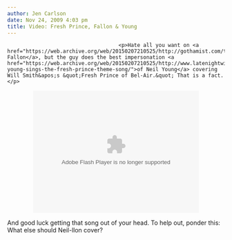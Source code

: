 ```yaml
---
author: Jen Carlson
date: Nov 24, 2009 4:03 pm
title: Video: Fresh Prince, Fallon & Young
---
```


	
										<p>Hate all you want on <a href="https://web.archive.org/web/20150207210525/http://gothamist.com/tags/jimmyfallon">Jimmy Fallon</a>, but the guy does the best impersonation <a href="https://web.archive.org/web/20150207210525/http://www.latenightwithjimmyfallon.com/blogs/2009/11/neil-young-sings-the-fresh-prince-theme-song/">of Neil Young</a> covering Will Smith&apos;s &quot;Fresh Prince of Bel-Air.&quot; That is a fact.</p>

<center><object type="application/x-shockwave-flash" data="https://web.archive.org/web/20150207210525im_/http://widgets.nbc.com/o/4727a250e66f9723/4b0c384a5b700d68/4b0c1ef2e304815b/4945d7f2/-cpid/c36a80c5cb0d1fe" id="W4727a250e66f97234b0c384a5b700d68" width="384" height="283"><param name="movie" value="http://widgets.nbc.com/o/4727a250e66f9723/4b0c384a5b700d68/4b0c1ef2e304815b/4945d7f2/-cpid/c36a80c5cb0d1fe"><param name="wmode" value="transparent"><param name="allowNetworking" value="all"><param name="allowScriptAccess" value="always"><param name="allowFullScreen" value="true"></object></center>

<p>And good luck getting that song out of your head. To help out, ponder this: What else should Neil-llon cover?</p>					
										
									
				